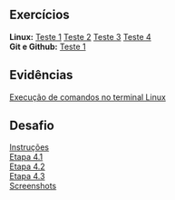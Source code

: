 ## Exercícios 
**Linux:**  [Teste 1](exercicios/Teste1.txt) [Teste 2](exercicios/Teste2.txt) [Teste 3](exercicios/Teste3.txt) [Teste 4](exercicios/Teste4.txt)  
**Git e Github:** [Teste 1](exercicios/Teste5.txt)
    
## Evidências  
[Execução de comandos no terminal Linux](evidencias)  

## Desafio  
[Instruções](./desafio/README.md)  
[Etapa 4.1](./desafio/etapa-4.1)  
[Etapa 4.2](./desafio/screenshots/5-agendamento.png)  
[Etapa 4.3](./desafio/etapa-4.3)  
[Screenshots](./desafio/screenshots)  